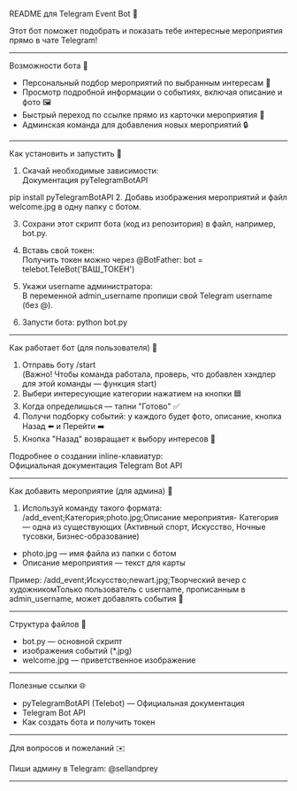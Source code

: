 README для Telegram Event Bot 🤖

Этот бот поможет подобрать и показать тебе интересные мероприятия прямо в чате Telegram!

---

Возможности бота 🎯

- Персональный подбор мероприятий по выбранным интересам 📝
- Просмотр подробной информации о событиях, включая описание и фото 🖼
- Быстрый переход по ссылке прямо из карточки мероприятия 🔗
- Админская команда для добавления новых мероприятий 🔒

---

Как установить и запустить 🚀

1. Скачай необходимые зависимости:  
Документация pyTelegramBotAPI  

pip install pyTelegramBotAPI
2. Добавь изображения мероприятий и файл welcome.jpg в одну папку с ботом.

3. Сохрани этот скрипт бота (код из репозитория) в файл, например, bot.py.

4. Вставь свой токен:  
Получить токен можно через @BotFather:
bot = telebot.TeleBot('ВАШ_ТОКЕН')
5. Укажи username администратора:  
В переменной admin_username пропиши свой Telegram username (без @).

6. Запусти бота:
python bot.py
---

Как работает бот (для пользователя) 👤

1. Отправь боту /start  
(Важно! Чтобы команда работала, проверь, что добавлен хэндлер для этой команды — функция start)
2. Выбери интересующие категории нажатием на кнопки 🟦
3. Когда определишься — тапни "Готово" ✅
4. Получи подборку событий: у каждого будет фото, описание, кнопка Назад ⬅️ и Перейти ➡️
5. Кнопка "Назад" возвращает к выбору интересов 🔄

Подробнее о создании inline-клавиатур:  
Официальная документация Telegram Bot API

---

Как добавить мероприятие (для админа) 👑

1. Используй команду такого формата:
/add_event;Категория;photo.jpg;Описание мероприятия- Категория — одна из существующих (Активный спорт, Искусство, Ночные тусовки, Бизнес-образование)
- photo.jpg — имя файла из папки с ботом
- Описание мероприятия — текст для карты

Пример:
/add_event;Искусство;newart.jpg;Творческий вечер с художникомТолько пользователь с username, прописанным в admin_username, может добавлять события 🔐

---

Структура файлов 📂

- bot.py — основной скрипт
- изображения событий (*.jpg)
- welcome.jpg — приветственное изображение

---

Полезные ссылки 🌐

- pyTelegramBotAPI (Telebot) — Официальная документация
- Telegram Bot API
- Как создать бота и получить токен

---

Для вопросов и пожеланий ✉️

Пиши админу в Telegram: @sellandprey

---
